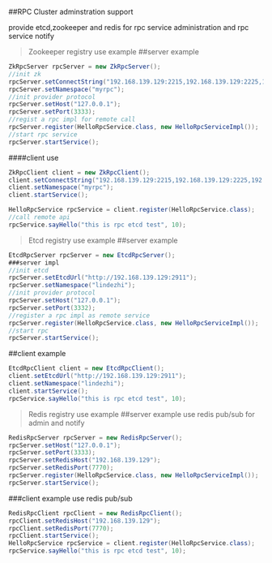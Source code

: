 ##RPC Cluster adminstration support

provide etcd,zookeeper and redis for rpc service administration and rpc service notify

>Zookeeper registry use example
##server example
```java
ZkRpcServer rpcServer = new ZkRpcServer();
//init zk
rpcServer.setConnectString("192.168.139.129:2215,192.168.139.129:2225,192.168.139.129:2235");
rpcServer.setNamespace("myrpc");
//init provider protocol
rpcServer.setHost("127.0.0.1");
rpcServer.setPort(3333);
//regist a rpc impl for remote call
rpcServer.register(HelloRpcService.class, new HelloRpcServiceImpl());
//start rpc service
rpcServer.startService();
```

####client use
```java
ZkRpcClient client = new ZkRpcClient();
client.setConnectString("192.168.139.129:2215,192.168.139.129:2225,192.168.139.129:2235");
client.setNamespace("myrpc");
client.startService();

HelloRpcService rpcService = client.register(HelloRpcService.class);
//call remote api
rpcService.sayHello("this is rpc etcd test", 10);
```

>Etcd registry use example
##server example
```java
EtcdRpcServer rpcServer = new EtcdRpcServer();
###server impl
//init etcd
rpcServer.setEtcdUrl("http://192.168.139.129:2911");
rpcServer.setNamespace("lindezhi");
//init provider protocol
rpcServer.setHost("127.0.0.1");
rpcServer.setPort(3332);
//register a rpc impl as remote service
rpcServer.register(HelloRpcService.class, new HelloRpcServiceImpl());
//start rpc
rpcServer.startService();
```

##client example
```java
EtcdRpcClient client = new EtcdRpcClient();
client.setEtcdUrl("http://192.168.139.129:2911");
client.setNamespace("lindezhi");
client.startService();
rpcService.sayHello("this is rpc etcd test", 10);
```

>Redis registry use example
##server example use redis pub/sub for admin and notify
```java
RedisRpcServer rpcServer = new RedisRpcServer();
rpcServer.setHost("127.0.0.1");
rpcServer.setPort(3333);
rpcServer.setRedisHost("192.168.139.129");
rpcServer.setRedisPort(7770);
rpcServer.register(HelloRpcService.class, new HelloRpcServiceImpl());
rpcServer.startService();
```

###client example use redis pub/sub
```java
RedisRpcClient rpcClient = new RedisRpcClient();
rpcClient.setRedisHost("192.168.139.129");
rpcClient.setRedisPort(7770);
rpcClient.startService();
HelloRpcService rpcService = client.register(HelloRpcService.class);
rpcService.sayHello("this is rpc etcd test", 10);
```




